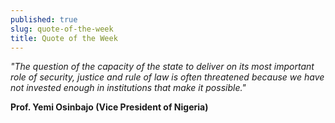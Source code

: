 ```yaml
---
published: true
slug: quote-of-the-week
title: Quote of the Week
---
```

_"The question of the capacity of the state to deliver on its most important role of security, justice and rule of law is often threatened because we have not invested enough in institutions that make it possible."_

   **Prof. Yemi Osinbajo (Vice President of Nigeria)**
